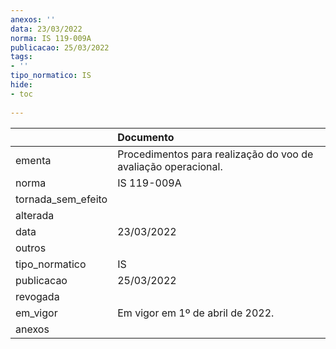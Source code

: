 ```yaml
---
anexos: ''
data: 23/03/2022
norma: IS 119-009A
publicacao: 25/03/2022
tags:
- ''
tipo_normatico: IS
hide: 
- toc 
 
---
```


|                    | Documento                                                      |
|:-------------------|:---------------------------------------------------------------|
| ementa             | Procedimentos para realização do voo de avaliação operacional. |
| norma              | IS 119-009A                                                    |
| tornada_sem_efeito |                                                                |
| alterada           |                                                                |
| data               | 23/03/2022                                                     |
| outros             |                                                                |
| tipo_normatico     | IS                                                             |
| publicacao         | 25/03/2022                                                     |
| revogada           |                                                                |
| em_vigor           | Em vigor em 1º de abril de 2022.                               |
| anexos             |                                                                |